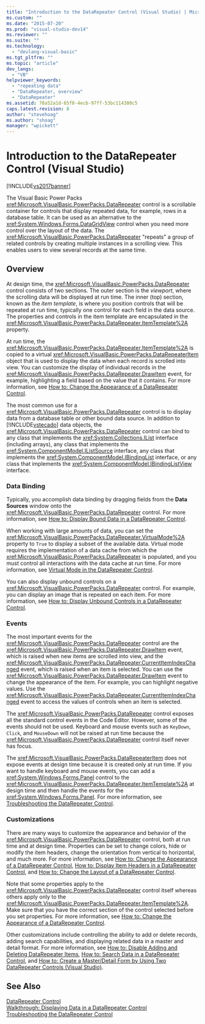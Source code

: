 ```yaml
---
title: "Introduction to the DataRepeater Control (Visual Studio) | Microsoft Docs"
ms.custom: ""
ms.date: "2015-07-20"
ms.prod: "visual-studio-dev14"
ms.reviewer: ""
ms.suite: ""
ms.technology: 
  - "devlang-visual-basic"
ms.tgt_pltfrm: ""
ms.topic: "article"
dev_langs: 
  - "VB"
helpviewer_keywords: 
  - "repeating data"
  - "DataRepeater, overview"
  - "DataRepeater"
ms.assetid: 78a52a1d-65f0-4ecb-97ff-53bc114300c5
caps.latest.revision: 8
author: "stevehoag"
ms.author: "shoag"
manager: "wpickett"
---
```

# Introduction to the DataRepeater Control (Visual Studio)
[!INCLUDE[vs2017banner](../../../visual-basic/includes/vs2017banner.md)]

The Visual Basic Power Packs <xref:Microsoft.VisualBasic.PowerPacks.DataRepeater> control is a scrollable container for controls that display repeated data, for example, rows in a database table. It can be used as an alternative to the <xref:System.Windows.Forms.DataGridView> control when you need more control over the layout of the data. The <xref:Microsoft.VisualBasic.PowerPacks.DataRepeater> "repeats" a group of related controls by creating multiple instances in a scrolling view. This enables users to view several records at the same time.  
  
## Overview  
 At design time, the <xref:Microsoft.VisualBasic.PowerPacks.DataRepeater> control consists of two sections. The outer section is the *viewport*, where the scrolling data will be displayed at run time. The inner (top) section, known as the *item template*, is where you position controls that will be repeated at run time, typically one control for each field in the data source. The properties and controls in the item template are encapsulated in the <xref:Microsoft.VisualBasic.PowerPacks.DataRepeater.ItemTemplate%2A> property.  
  
 At run time, the <xref:Microsoft.VisualBasic.PowerPacks.DataRepeater.ItemTemplate%2A> is copied to a virtual <xref:Microsoft.VisualBasic.PowerPacks.DataRepeaterItem> object that is used to display the data when each record is scrolled into view. You can customize the display of individual records in the <xref:Microsoft.VisualBasic.PowerPacks.DataRepeater.DrawItem> event, for example, highlighting a field based on the value that it contains. For more information, see [How to: Change the Appearance of a DataRepeater Control](../../../visual-basic/developing-apps/windows-forms/how-to-change-the-appearance-of-a-datarepeater-control-visual-studio.md).  
  
 The most common use for a <xref:Microsoft.VisualBasic.PowerPacks.DataRepeater> control is to display data from a database table or other bound data source. In addition to [!INCLUDE[vstecado](../../../csharp/programming-guide/concepts/linq/includes/vstecado-md.md)] data objects, the <xref:Microsoft.VisualBasic.PowerPacks.DataRepeater> control can bind to any class that implements the <xref:System.Collections.IList> interface (including arrays), any class that implements the <xref:System.ComponentModel.IListSource> interface, any class that implements the <xref:System.ComponentModel.IBindingList> interface, or any class that implements the <xref:System.ComponentModel.IBindingListView> interface.  
  
### Data Binding  
 Typically, you accomplish data binding by dragging fields from the **Data Sources** window onto the <xref:Microsoft.VisualBasic.PowerPacks.DataRepeater> control. For more information, see [How to: Display Bound Data in a DataRepeater Control](../../../visual-basic/developing-apps/windows-forms/how-to-display-bound-data-in-a-datarepeater-control-visual-studio.md).  
  
 When working with large amounts of data, you can set the <xref:Microsoft.VisualBasic.PowerPacks.DataRepeater.VirtualMode%2A> property to `True` to display a subset of the available data. Virtual mode requires the implementation of a data cache from which the <xref:Microsoft.VisualBasic.PowerPacks.DataRepeater> is populated, and you must control all interactions with the data cache at run time. For more information, see [Virtual Mode in the DataRepeater Control](../../../visual-basic/developing-apps/windows-forms/virtual-mode-in-the-datarepeater-control-visual-studio.md).  
  
 You can also display unbound controls on a <xref:Microsoft.VisualBasic.PowerPacks.DataRepeater> control. For example, you can display an image that is repeated on each item. For more information, see [How to: Display Unbound Controls in a DataRepeater Control](../../../visual-basic/developing-apps/windows-forms/how-to-display-unbound-controls-in-a-datarepeater-control-visual-studio.md).  
  
### Events  
 The most important events for the <xref:Microsoft.VisualBasic.PowerPacks.DataRepeater> control are the <xref:Microsoft.VisualBasic.PowerPacks.DataRepeater.DrawItem> event, which is raised when new items are scrolled into view, and the <xref:Microsoft.VisualBasic.PowerPacks.DataRepeater.CurrentItemIndexChanged> event, which is raised when an item is selected. You can use the <xref:Microsoft.VisualBasic.PowerPacks.DataRepeater.DrawItem> event to change the appearance of the item. For example, you can highlight negative values. Use the <xref:Microsoft.VisualBasic.PowerPacks.DataRepeater.CurrentItemIndexChanged> event to access the values of controls when an item is selected.  
  
 The <xref:Microsoft.VisualBasic.PowerPacks.DataRepeater> control exposes all the standard control events in the Code Editor. However, some of the events should not be used. Keyboard and mouse events such as `KeyDown`, `Click`, and `MouseDown` will not be raised at run time because the <xref:Microsoft.VisualBasic.PowerPacks.DataRepeater> control itself never has focus.  
  
 The <xref:Microsoft.VisualBasic.PowerPacks.DataRepeaterItem> does not expose events at design time because it is created only at run time. If you want to handle keyboard and mouse events, you can add a <xref:System.Windows.Forms.Panel> control to the <xref:Microsoft.VisualBasic.PowerPacks.DataRepeater.ItemTemplate%2A> at design time and then handle the events for the <xref:System.Windows.Forms.Panel>. For more information, see [Troubleshooting the DataRepeater Control](../../../visual-basic/developing-apps/windows-forms/troubleshooting-the-datarepeater-control-visual-studio.md).  
  
### Customizations  
 There are many ways to customize the appearance and behavior of the <xref:Microsoft.VisualBasic.PowerPacks.DataRepeater> control, both at run time and at design time. Properties can be set to change colors, hide or modify the item headers, change the orientation from vertical to horizontal, and much more. For more information, see [How to: Change the Appearance of a DataRepeater Control](../../../visual-basic/developing-apps/windows-forms/how-to-change-the-appearance-of-a-datarepeater-control-visual-studio.md), [How to: Display Item Headers in a DataRepeater Control](../../../visual-basic/developing-apps/windows-forms/how-to-display-item-headers-in-a-datarepeater-control-visual-studio.md), and [How to: Change the Layout of a DataRepeater Control](../../../visual-basic/developing-apps/windows-forms/how-to-change-the-layout-of-a-datarepeater-control-visual-studio.md).  
  
 Note that some properties apply to the <xref:Microsoft.VisualBasic.PowerPacks.DataRepeater> control itself whereas others apply only to the <xref:Microsoft.VisualBasic.PowerPacks.DataRepeater.ItemTemplate%2A>. Make sure that you have the correct section of the control selected before you set properties. For more information, see [How to: Change the Appearance of a DataRepeater Control](../../../visual-basic/developing-apps/windows-forms/how-to-change-the-appearance-of-a-datarepeater-control-visual-studio.md).  
  
 Other customizations include controlling the ability to add or delete records, adding search capabilities, and displaying related data in a master and detail format. For more information, see [How to: Disable Adding and Deleting DataRepeater Items](../../../visual-basic/developing-apps/windows-forms/how-to-disable-adding-and-deleting-datarepeater-items-visual-studio.md), [How to: Search Data in a DataRepeater Control](../../../visual-basic/developing-apps/windows-forms/how-to-search-data-in-a-datarepeater-control-visual-studio.md), and [How to: Create a Master/Detail Form by Using Two DataRepeater Controls (Visual Studio)](../../../visual-basic/developing-apps/windows-forms/eec43ae3-05d8-45a1-8d41-3803c6359dbe.md).  
  
## See Also  
 [DataRepeater Control](../../../visual-basic/developing-apps/windows-forms/datarepeater-control-visual-studio.md)   
 [Walkthrough: Displaying Data in a DataRepeater Control](../../../visual-basic/developing-apps/windows-forms/walkthrough-displaying-data-in-a-datarepeater-control-visual-studio.md)   
 [Troubleshooting the DataRepeater Control](../../../visual-basic/developing-apps/windows-forms/troubleshooting-the-datarepeater-control-visual-studio.md)